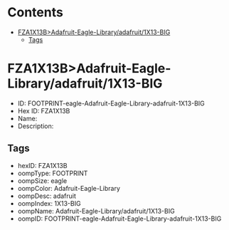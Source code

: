 



Contents
========

* [FZA1X13B>Adafruit-Eagle-Library/adafruit/1X13-BIG](#fza1x13badafruit-eagle-libraryadafruit1x13-big)
	* [Tags](#tags)

# FZA1X13B>Adafruit-Eagle-Library/adafruit/1X13-BIG

- ID: FOOTPRINT-eagle-Adafruit-Eagle-Library-adafruit-1X13-BIG
- Hex ID: FZA1X13B
- Name: 
- Description: 

## Tags

- hexID: FZA1X13B
- oompType: FOOTPRINT
- oompSize: eagle
- oompColor: Adafruit-Eagle-Library
- oompDesc: adafruit
- oompIndex: 1X13-BIG
- oompName: Adafruit-Eagle-Library/adafruit/1X13-BIG
- oompID: FOOTPRINT-eagle-Adafruit-Eagle-Library-adafruit-1X13-BIG
